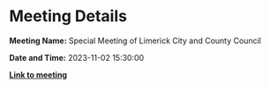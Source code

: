 # Meeting Details

**Meeting Name:** Special Meeting of Limerick City and County Council

**Date and Time:** 2023-11-02 15:30:00

**<a href="https://www.limerick.ie/council/whats-on/special-meeting-of-limerick-city-and-county-council-6" target="_blank">Link to meeting</a>**
